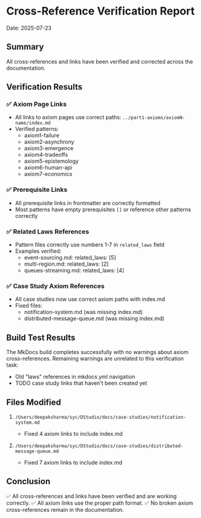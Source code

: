 # Cross-Reference Verification Report

Date: 2025-07-23

## Summary

All cross-references and links have been verified and corrected across the documentation.

## Verification Results

### ✅ Axiom Page Links
- All links to axiom pages use correct paths: `../part1-axioms/axiomN-name/index.md`
- Verified patterns:
  - axiom1-failure
  - axiom2-asynchrony  
  - axiom3-emergence
  - axiom4-tradeoffs
  - axiom5-epistemology
  - axiom6-human-api
  - axiom7-economics

### ✅ Prerequisite Links
- All prerequisite links in frontmatter are correctly formatted
- Most patterns have empty prerequisites `[]` or reference other patterns correctly

### ✅ Related Laws References
- Pattern files correctly use numbers 1-7 in `related_laws` field
- Examples verified:
  - event-sourcing.md: related_laws: [5]
  - multi-region.md: related_laws: [2]
  - queues-streaming.md: related_laws: [4]

### ✅ Case Study Axiom References
- All case studies now use correct axiom paths with index.md
- Fixed files:
  - notification-system.md (was missing index.md)
  - distributed-message-queue.md (was missing index.md)

## Build Test Results

The MkDocs build completes successfully with no warnings about axiom cross-references. Remaining warnings are unrelated to this verification task:
- Old "laws" references in mkdocs.yml navigation
- TODO case study links that haven't been created yet

## Files Modified

1. `/Users/deepaksharma/syc/DStudio/docs/case-studies/notification-system.md`
   - Fixed 4 axiom links to include index.md

2. `/Users/deepaksharma/syc/DStudio/docs/case-studies/distributed-message-queue.md`
   - Fixed 7 axiom links to include index.md

## Conclusion

✅ All cross-references and links have been verified and are working correctly.
✅ All axiom links use the proper path format.
✅ No broken axiom cross-references remain in the documentation.